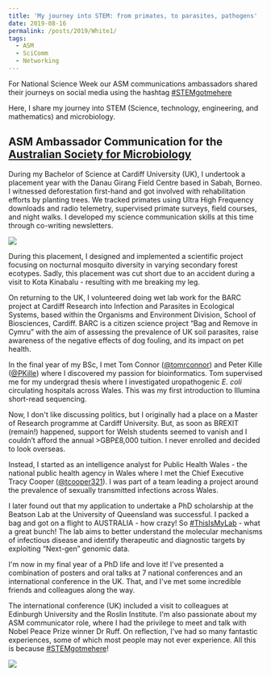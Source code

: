 ```yaml
---
title: 'My journey into STEM: from primates, to parasites, pathogens'
date: 2019-08-16
permalink: /posts/2019/White1/
tags:
  - ASM
  - SciComm
  - Networking
---
```


For National Science Week our ASM communications ambassadors shared their journeys on social media using the hashtag [#STEMgotmehere](https://twitter.com/search?q=%23stemgotmehere&src=typed_query)

Here, I share my journey into STEM (Science, technology, engineering, and mathematics) and microbiology.

ASM Ambassador Communication for the [Australian Society for Microbiology](https://www.theasm.org.au/)
------
During my Bachelor of Science at Cardiff University (UK), I undertook a placement year with the Danau Girang Field Centre based in Sabah, Borneo. I witnessed deforestation first-hand and got involved with rehabilitation efforts by planting trees. We tracked primates using Ultra High Frequency downloads and radio telemetry, supervised primate surveys, field courses, and night walks. I developed my science communication skills at this time through co-writing newsletters.

<img src='/images/Malaysia_forestation.png'>
  
During this placement, I designed and implemented a scientific project focusing on nocturnal mosquito diversity in varying secondary forest ecotypes. Sadly, this placement was cut short due to an accident during a visit to Kota Kinabalu - resulting with me breaking my leg.

On returning to the UK, I volunteered doing wet lab work for the BARC project at Cardiff Research into Infection and Parasites in Ecological Systems, based within the Organisms and Environment Division, School of Biosciences, Cardiff. BARC is a citizen science project “Bag and Remove in Cymru” with the aim of assessing the prevalence of UK soil parasites, raise awareness of the negative effects of dog fouling, and its impact on pet health.

In the final year of my BSc, I met Tom Connor ([@tomrconnor](https://twitter.com/tomrconnor)) and Peter Kille ([@PKille](https://twitter.com/PKille)) where I discovered my passion for bioinformatics. Tom supervised me for my undergrad thesis where I investigated uropathogenic _E. coli_ circulating hospitals across Wales. This was my first introduction to Illumina short-read sequencing.

Now, I don't like discussing politics, but I originally had a place on a Master of Research programme at Cardiff University. But, as soon as BREXIT (remain!) happened, support for Welsh students seemed to vanish and I couldn’t afford the annual >GBP£8,000 tuition. I never enrolled and decided to look overseas.


Instead, I started as an intelligence analyst for Public Health Wales - the national public health agency in Wales where I met the Chief Executive Tracy Cooper ([@tcooper321](https://twitter.com/tcooper321)). I was part of a team leading a project around the prevalence of sexually transmitted infections across Wales. 

I later found out that my application to undertake a PhD scholarship at the Beatson Lab at the University of Queensland was successful. I packed a bag and got on a flight to AUSTRALIA - how crazy! So [#ThisIsMyLab](https://twitter.com/search?q=%23ThisIsMyLab&src=typed_query) - what a great bunch! The lab aims to better understand the molecular mechanisms of infectious disease and identify therapeutic and diagnostic targets by exploiting “Next-gen” genomic data.

I'm now in my final year of a PhD life and love it! I've presented a combination of posters and oral talks at 7 national conferences and an international conference in the UK. That, and I've met some incredible friends and colleagues along the way.

The international conference (UK) included a visit to colleagues at Edinburgh University and the Roslin Institute. I'm also passionate about my ASM communicator role, where I had the privilege to meet and talk with Nobel Peace Prize winner Dr Ruff. On reflection, I’ve had so many fantastic experiences, some of which most people may not ever experience. All this is because [#STEMgotmehere](https://twitter.com/search?q=%23stemgotmehere&src=typed_query)!
  
<img src='/images/Edinburgh_Kangaroo.png'>
